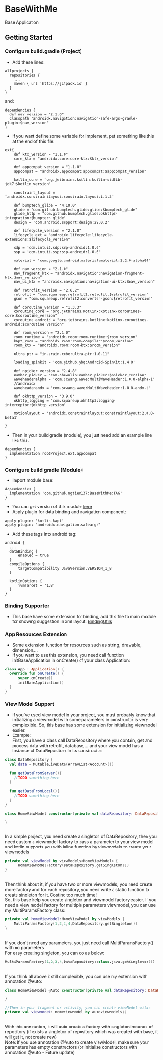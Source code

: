 # BaseWithMe
Base Application
## Getting Started
### Configure build.gradle (Project)
* Add these lines:
```
allprojects {
  repositories {
    ...
    maven { url 'https://jitpack.io' }
  }
}
```
and:
```
dependencies {
  def nav_version = "2.1.0"
  classpath "androidx.navigation:navigation-safe-args-gradle-plugin:$nav_version"
}
```
* If you want define some variable for implement, put something like this at the end of this file:
```
ext{
    def ktx_version = "1.1.0"
    core_ktx = "androidx.core:core-ktx:$ktx_version"

    def appcompat_version = "1.1.0"
    appcompat = "androidx.appcompat:appcompat:$appcompat_version"

    kotlin_core = "org.jetbrains.kotlin:kotlin-stdlib-jdk7:$kotlin_version"

    constraint_layout = "androidx.constraintlayout:constraintlayout:1.1.3"

    def bumptech_glide = '4.10.0'
    glide = "com.github.bumptech.glide:glide:$bumptech_glide"
    glide_http = "com.github.bumptech.glide:okhttp3-integration:$bumptech_glide"
    design = 'com.android.support:design:29.0.2'

    def lifecycle_version = "2.1.0"
    lifecycle_ext = "androidx.lifecycle:lifecycle-extensions:$lifecycle_version"

    sdp = 'com.intuit.sdp:sdp-android:1.0.6'
    ssp = 'com.intuit.ssp:ssp-android:1.0.6'

    material = 'com.google.android.material:material:1.2.0-alpha04'

    def nav_version = "2.1.0"
    nav_fragment_ktx = "androidx.navigation:navigation-fragment-ktx:$nav_version"
    nav_ui_ktx = "androidx.navigation:navigation-ui-ktx:$nav_version"

    def retrofit_version = "2.6.2"
    retrofit = "com.squareup.retrofit2:retrofit:$retrofit_version"
    gson = "com.squareup.retrofit2:converter-gson:$retrofit_version"

    def coroutine_version = "1.3.3"
    coroutine_core = "org.jetbrains.kotlinx:kotlinx-coroutines-core:$coroutine_version"
    coroutine_android = "org.jetbrains.kotlinx:kotlinx-coroutines-android:$coroutine_version"

    def room_version = "2.1.0"
    room_runtime = "androidx.room:room-runtime:$room_version"
    kapt_room = "androidx.room:room-compiler:$room_version"
    room_ktx = "androidx.room:room-ktx:$room_version"

    ultra_ptr = "in.srain.cube:ultra-ptr:1.0.11"

    loading_spinkit = 'com.github.ybq:Android-SpinKit:1.4.0'

    def npicker_version = "2.4.8"
    number_picker = "com.shawnlin:number-picker:$npicker_version"
    waveheaderalpha = 'com.scwang.wave:MultiWaveHeader:1.0.0-alpha-1'
    //androidx
    waveheaderandx = 'com.scwang.wave:MultiWaveHeader:1.0.0-andx-1'

    def okhttp_version = '3.9.0'
    okhttp_logging = "com.squareup.okhttp3:logging-interceptor:$okhttp_version"

    motionlayout = 'androidx.constraintlayout:constraintlayout:2.0.0-beta1'

}
```
* Then in your build gradle (module), you just need add an example line like this:
```
dependencies {
  implementation rootProject.ext.appcompat
}
```

### Configure build gradle (Module):
* Import module base:
```
dependencies {
  implementation 'com.github.ngtien137:BaseWithMe:TAG'
}
```
* You can get version of this module [here](https://jitpack.io/#ngtien137/BaseWithMe)
* Apply plugin for data binding and navigation component:
```
apply plugin: 'kotlin-kapt'
apply plugin: "androidx.navigation.safeargs"
```
* Add these tags into android tag:
```
android {
  ...
  dataBinding {
      enabled = true
  }
  compileOptions {
      targetCompatibility JavaVersion.VERSION_1_8
  }

  kotlinOptions {
      jvmTarget = '1.8'
  }
}
```

### Binding Supporter
* This base have some extension for binding, add this file to main module for showing suggestion in xml layout:
[BindingUtils](https://github.com/ngtien137/BaseWithMe/blob/master/baseme/src/main/java/com/base/baselibrary/utils/BindingUtils.kt)

### App Resources Extension
* Some extension function for resources such as string, drawable, dimension,...
* If you want to use this extension, you need call function initBaseApplication in onCreate() of your class Application:

```kotlin
class App : Application() {
  override fun onCreate() {
      super.onCreate()
      initBaseApplication()
  }
}
```

### View Model Support
* If you've used view model in your project, you must probably know that initializing a viewmodel with some parameters in constructor is very complexible. So, this base has some extension for initializing viewmodel easier.
* Example:
<br>First, you have a class call DataRepository where you contain, get and process data with retrofit, database,... and your view model has a instance of DataRepository in its constructor:
```kotlin
class DataRepository {
  val data = MutableLiveData(ArrayList<Account>())
  
  fun getDataFromServer(){
    //TODO something here
  }
  
  fun getDataFromLocal(){
    //TODO something here
  }
}

class HomeViewModel constructor(private val dataRepository: DataRepository) : ViewModel(){

}
```
<br>In a simple project, you need create a singleton of DataRepository, then you need custom a viewmodel factory to pass a parameter to your view model and kotlin supports you with inline function by viewmodels to create your viewmodels
```kotlin
private val viewModel by viewModels<HomeViewModel> {
      HomeViewModelFactory(DataRepository.getSingleton())
}
```
<br>Then think about it, if you have two or more viewmodels, you need create more factory and for each repository, you need write a static function to create singleton for it. Costing too much time!
<br>So, this base help you create singleton and viewmodel factory easier. If you need a view model factory for multiple parameters viewmodel, you can use my MultiParamsFactory class:
```kotlin
private val homeViewModel:HomeViewModel by viewModels {
    MultiParamsFactory(1,2,3,4,DataRepository.getSingleton())
}
```
<br>If you don't need any parameters, you just need call MultiParamsFactory() with no parameters
<br>For easy creating singleton, you can do as below:
```kotlin
MultiParamsFactory(1,2,3,4,DataRepository::class.java.getSingleton())
```
<br>If you think all above it still complexible, you can use my extension with annotation @Auto:
```kotlin
class HomeViewModel @Auto constructor(private val dataRepository: DataRepository) : ViewModel(){

}

//Then in your fragment or activity, you can create viewModel with:
private val viewModel: HomeViewModel by autoViewModels()
```
<br>With this annotation, it will auto create a factory with singleton instance of repository (if exists a singleton of repository which was created with base, it will get it, not create new)
<br>Note: If you use annotation @Auto to create viewModel, make sure your parameters has empty constructors (or initialize constructors with annotation @Auto - Future update)


